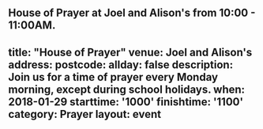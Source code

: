 House of Prayer at Joel and Alison's from 10:00 - 11:00AM. 
---
title: "House of Prayer"
venue: Joel and Alison\'s
address: 
postcode: 
allday: false
description: 
    Join us for a time of prayer every Monday morning, except during school holidays.
when: 2018-01-29
starttime: '1000'
finishtime: '1100'
category: Prayer
layout: event
---
